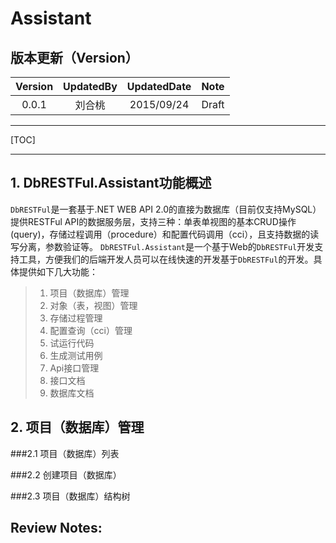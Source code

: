# Assistant


## 版本更新（Version）

Version | UpdatedBy | UpdatedDate | Note
:------:|:---------:|:-----------:|------
0.0.1   |刘合桃      |2015/09/24   |Draft
* * *

[TOC]

* * *

## 1. DbRESTFul.Assistant功能概述
`DbRESTFul`是一套基于.NET WEB API 2.0的直接为数据库（目前仅支持MySQL）提供RESTFul API的数据服务层，支持三种：单表单视图的基本CRUD操作(query)，存储过程调用（procedure）和配置代码调用（cci），且支持数据的读写分离，参数验证等。
`DbRESTFul.Assistant`是一个基于Web的`DbRESTFul`开发支持工具，方便我们的后端开发人员可以在线快速的开发基于`DbRESTFul`的开发。具体提供如下几大功能：
  > 1. 项目（数据库）管理
  > 2. 对象（表，视图）管理
  > 3. 存储过程管理
  > 4. 配置查询（cci）管理
  > 5. 试运行代码
  > 6. 生成测试用例
  > 7. Api接口管理
  > 8. 接口文档
  > 9. 数据库文档



## 2. 项目（数据库）管理

###2.1 项目（数据库）列表

###2.2 创建项目（数据库）

###2.3 项目（数据库）结构树







## Review Notes:

